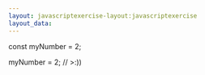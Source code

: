 ```yaml
---
layout: javascriptexercise-layout:javascriptexercise
layout_data:
---
```

const myNumber = 2;







































myNumber = 2;
// >:))
